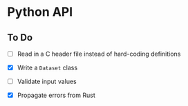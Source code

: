 # Python API

## To Do
- [ ] Read in a C header file instead of hard-coding definitions
- [X] Write a `Dataset` class
- [ ] Validate input values
- [X] Propagate errors from Rust

